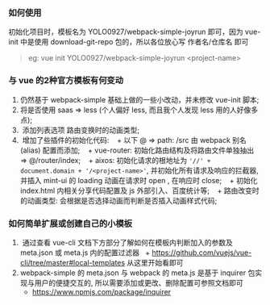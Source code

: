 ### 如何使用

初始化项目时，模板名为 YOLO0927/webpack-simple-joyrun 即可，因为 vue-init 中是使用 download-git-repo 包的，所以各位放心写 作者名/仓库名 即可
> eg: vue init YOLO0927/webpack-simple-joyrun \<project-name\>


### 与 vue 的2种官方模板有何变动
1.  仍然基于 webpack-simple 基础上做的一些小改动，并未修改 vue-init 脚本;
2.  将是否使用 saas => less (个人偏好 less, 而且我个人发现 less 用的人好像多点);
3.  添加列表选项 路由变换时的动画类型;
4.  增加了些插件的初始化代码:
    + 以下 @ => path: /src 由 webpack 别名(alias) 配置而添加;
    + vue-router: 初始化路由结构及将路由文件单独抽出 => @/router/index;
    + aixos: 初始化请求的根地址为 `'//' + document.domain + '/<project-name>'`, 并初始化所有请求及响应的拦截器, 并插入 mint-ui 的 loading 动画在请求时 open , 在响应时 close;
    + 初始化 index.html 内相关分享代码配置及 js 外部引入、百度统计等;
    + 路由改变时的动画类型: 会根据是否选择动画而判断是否插入动画样式代码;

### 如何简单扩展或创建自己的小模板
1.  通过查看 vue-cli 文档下方部分了解如何在模板内判断加入的参数及 meta.json 或 meta.js 内的配置过滤器
    + https://github.com/vuejs/vue-cli/tree/master#local-templates 从这里开始看即可
2.  webpack-simple 的 meta.json 与 webpack 的 meta.js 是基于 inquirer 包实现与用户的便捷交互的, 所以需要添加或更改、删除配置可参照文档即可
    + https://www.npmjs.com/package/inquirer
